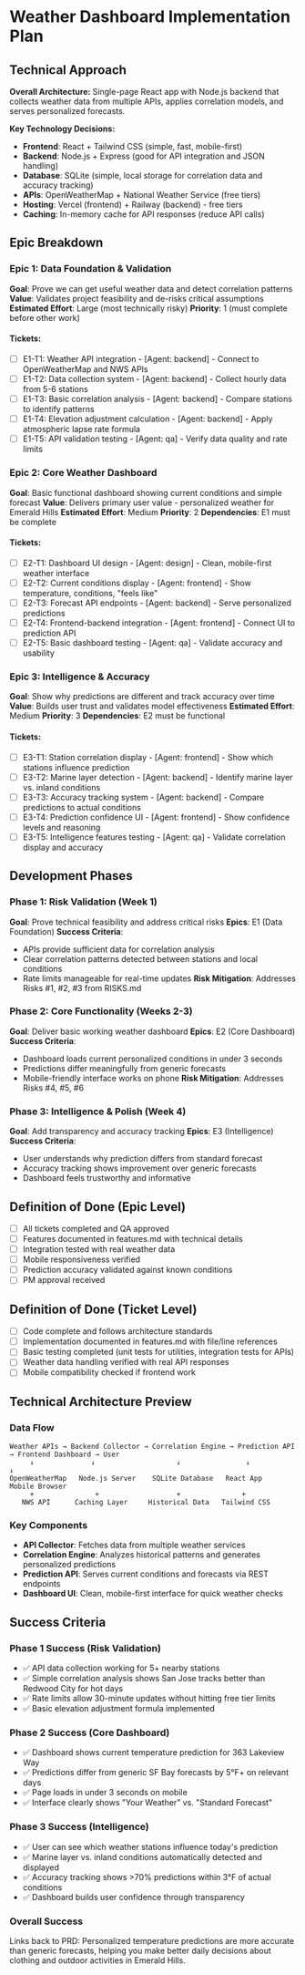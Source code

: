 # Weather Dashboard Implementation Plan

## Technical Approach
**Overall Architecture:**
Single-page React app with Node.js backend that collects weather data from multiple APIs, applies correlation models, and serves personalized forecasts.

**Key Technology Decisions:**
- **Frontend**: React + Tailwind CSS (simple, fast, mobile-first)
- **Backend**: Node.js + Express (good for API integration and JSON handling)
- **Database**: SQLite (simple, local storage for correlation data and accuracy tracking)
- **APIs**: OpenWeatherMap + National Weather Service (free tiers)
- **Hosting**: Vercel (frontend) + Railway (backend) - free tiers
- **Caching**: In-memory cache for API responses (reduce API calls)

## Epic Breakdown

### Epic 1: Data Foundation & Validation
**Goal**: Prove we can get useful weather data and detect correlation patterns
**Value**: Validates project feasibility and de-risks critical assumptions
**Estimated Effort**: Large (most technically risky)
**Priority**: 1 (must complete before other work)

#### Tickets:
- [ ] E1-T1: Weather API integration - [Agent: backend] - Connect to OpenWeatherMap and NWS APIs
- [ ] E1-T2: Data collection system - [Agent: backend] - Collect hourly data from 5-6 stations
- [ ] E1-T3: Basic correlation analysis - [Agent: backend] - Compare stations to identify patterns
- [ ] E1-T4: Elevation adjustment calculation - [Agent: backend] - Apply atmospheric lapse rate formula
- [ ] E1-T5: API validation testing - [Agent: qa] - Verify data quality and rate limits

### Epic 2: Core Weather Dashboard
**Goal**: Basic functional dashboard showing current conditions and simple forecast
**Value**: Delivers primary user value - personalized weather for Emerald Hills
**Estimated Effort**: Medium
**Priority**: 2
**Dependencies**: E1 must be complete

#### Tickets:
- [ ] E2-T1: Dashboard UI design - [Agent: design] - Clean, mobile-first weather interface
- [ ] E2-T2: Current conditions display - [Agent: frontend] - Show temperature, conditions, "feels like"
- [ ] E2-T3: Forecast API endpoints - [Agent: backend] - Serve personalized predictions
- [ ] E2-T4: Frontend-backend integration - [Agent: frontend] - Connect UI to prediction API
- [ ] E2-T5: Basic dashboard testing - [Agent: qa] - Validate accuracy and usability

### Epic 3: Intelligence & Accuracy
**Goal**: Show why predictions are different and track accuracy over time
**Value**: Builds user trust and validates model effectiveness
**Estimated Effort**: Medium
**Priority**: 3
**Dependencies**: E2 must be functional

#### Tickets:
- [ ] E3-T1: Station correlation display - [Agent: frontend] - Show which stations influence prediction
- [ ] E3-T2: Marine layer detection - [Agent: backend] - Identify marine layer vs. inland conditions
- [ ] E3-T3: Accuracy tracking system - [Agent: backend] - Compare predictions to actual conditions
- [ ] E3-T4: Prediction confidence UI - [Agent: frontend] - Show confidence levels and reasoning
- [ ] E3-T5: Intelligence features testing - [Agent: qa] - Validate correlation display and accuracy

## Development Phases

### Phase 1: Risk Validation (Week 1)
**Goal**: Prove technical feasibility and address critical risks
**Epics**: E1 (Data Foundation)
**Success Criteria**: 
- APIs provide sufficient data for correlation analysis
- Clear correlation patterns detected between stations and local conditions
- Rate limits manageable for real-time updates
**Risk Mitigation**: Addresses Risks #1, #2, #3 from RISKS.md

### Phase 2: Core Functionality (Weeks 2-3)
**Goal**: Deliver basic working weather dashboard
**Epics**: E2 (Core Dashboard)
**Success Criteria**:
- Dashboard loads current personalized conditions in under 3 seconds
- Predictions differ meaningfully from generic forecasts
- Mobile-friendly interface works on phone
**Risk Mitigation**: Addresses Risks #4, #5, #6

### Phase 3: Intelligence & Polish (Week 4)
**Goal**: Add transparency and accuracy tracking
**Epics**: E3 (Intelligence)
**Success Criteria**:
- User understands why prediction differs from standard forecast
- Accuracy tracking shows improvement over generic forecasts
- Dashboard feels trustworthy and informative

## Definition of Done (Epic Level)
- [ ] All tickets completed and QA approved
- [ ] Features documented in features.md with technical details
- [ ] Integration tested with real weather data
- [ ] Mobile responsiveness verified
- [ ] Prediction accuracy validated against known conditions
- [ ] PM approval received

## Definition of Done (Ticket Level)
- [ ] Code complete and follows architecture standards
- [ ] Implementation documented in features.md with file/line references
- [ ] Basic testing completed (unit tests for utilities, integration tests for APIs)
- [ ] Weather data handling verified with real API responses
- [ ] Mobile compatibility checked if frontend work

## Technical Architecture Preview

### Data Flow
```
Weather APIs → Backend Collector → Correlation Engine → Prediction API → Frontend Dashboard → User
     ↓              ↓                    ↓                ↓                 ↓
OpenWeatherMap   Node.js Server    SQLite Database   React App        Mobile Browser
     +               +                   +               +
   NWS API      Caching Layer     Historical Data   Tailwind CSS
```

### Key Components
- **API Collector**: Fetches data from multiple weather services
- **Correlation Engine**: Analyzes historical patterns and generates personalized predictions
- **Prediction API**: Serves current conditions and forecasts via REST endpoints
- **Dashboard UI**: Clean, mobile-first interface for quick weather checks

## Success Criteria

### Phase 1 Success (Risk Validation)
- ✅ API data collection working for 5+ nearby stations
- ✅ Simple correlation analysis shows San Jose tracks better than Redwood City for hot days
- ✅ Rate limits allow 30-minute updates without hitting free tier limits
- ✅ Basic elevation adjustment formula implemented

### Phase 2 Success (Core Dashboard)
- ✅ Dashboard shows current temperature prediction for 363 Lakeview Way
- ✅ Predictions differ from generic SF Bay forecasts by 5°F+ on relevant days
- ✅ Page loads in under 3 seconds on mobile
- ✅ Interface clearly shows "Your Weather" vs. "Standard Forecast"

### Phase 3 Success (Intelligence)
- ✅ User can see which weather stations influence today's prediction
- ✅ Marine layer vs. inland conditions automatically detected and displayed
- ✅ Accuracy tracking shows >70% predictions within 3°F of actual conditions
- ✅ Dashboard builds user confidence through transparency

### Overall Success
Links back to PRD: Personalized temperature predictions are more accurate than generic forecasts, helping you make better daily decisions about clothing and outdoor activities in Emerald Hills.